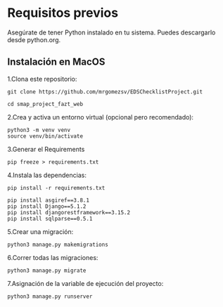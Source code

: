 # Requisitos previos
Asegúrate de tener Python instalado en tu sistema. Puedes descargarlo desde python.org.

## Instalación en MacOS
1.Clona este repositorio:

    git clone https://github.com/mrgomezsv/EDSChecklistProject.git
    
    cd smap_project_fazt_web

2.Crea y activa un entorno virtual (opcional pero recomendado):

    python3 -m venv venv
    source venv/bin/activate

3.Generar el Requirements

    pip freeze > requirements.txt


4.Instala las dependencias:

    pip install -r requirements.txt

    pip install asgiref==3.8.1
    pip install Django==5.1.2
    pip install djangorestframework==3.15.2
    pip install sqlparse==0.5.1

5.Crear una migración:

    python3 manage.py makemigrations
    
6.Correr todas las migraciones:

    python3 manage.py migrate

7.Asignación de la variable de ejecución del proyecto:

    python3 manage.py runserver

